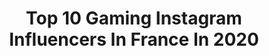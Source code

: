---
title: Top 10 Gaming Instagram Influencers In France In 2020
description: >-
  Find top gaming Instagram influencers in France in 2020. Most popular hashtags: #paris #geek #gaming #fortnite.
platform: Instagram
profiles:
  - username: "frenchcreature_"
    fullname: >-
      Julie. ~90’s Child
    location: "France"
    followers: 28555
    engagement: 922
    commentsToLikes: 0.045775
    id: ck6uhjcbj9glg0j71w5y4jjx5
    verified: false
    hashtags: "#fimocreation, #timburtontattoo, #makeup, #pencildrawing"
  - username: "ayternel"
    fullname: >-
      
    location: "France"
    followers: 12341
    engagement: 2124
    commentsToLikes: 0.029987
    id: ck6tvrp0lnw250j71bybyi74s
    verified: false
    hashtags: "#menswear, #marvel, #fashionweek, #battleroyal"
  - username: "alex_en_vrai"
    fullname: >-
      ɐɹpuɐxǝl∀
    location: "France"
    followers: 142141
    engagement: 515
    commentsToLikes: 0.136004
    id: ck5zj53megyhx0i14n34cwjok
    verified: false
    hashtags: "#marseille, #modelephoto, #velvet, #agentprovocateur"
  - username: "bysankahofficiel"
    fullname: >-
      bySankah
    location: "France"
    followers: 72413
    engagement: 792
    commentsToLikes: 0.134867
    id: ck5zk8vxoj1jy0i14o5x1i96o
    verified: false
    hashtags: "#vacances, #serrechevalier, #winter, #roadtrip"
  - username: "kai2music"
    fullname: >-
      KAI
    location: "France"
    followers: 6593
    engagement: 1156
    commentsToLikes: 0.024821
    id: ck5hgzam35ku00i112uivdxyx
    verified: false
    hashtags: "#dancecover, #shoot, #nimes, #makeupforever"
  - username: "at0mium"
    fullname: >-
      At0mium
    location: "France"
    followers: 9233
    engagement: 974
    commentsToLikes: 0.036623
    id: ck5heioq9t3qx0i11b6di9vzs
    verified: false
    hashtags: "#starwarsjedifallenorder, #xbox, #retrogaming, #twitch"
  - username: "sullypopstar"
    fullname: >-
      Sully
    location: "France"
    followers: 62017
    engagement: 780
    commentsToLikes: 0.006487
    id: ck13bzv73xyl90i19lt5mw3zi
    verified: false
    hashtags: "#coronavirus"
  - username: "xavierdang"
    fullname: >-
      Xavier Dang (AKA mistermv)
    location: "France"
    followers: 73936
    engagement: 868
    commentsToLikes: 0.000742
    id: ck5hej31at5xm0i11ta9npoox
    verified: false
    hashtags: "#sunsetphotography, #synthwaveart, #stone, #mixology"
  - username: "gamer_geek_ps4"
    fullname: >-
      💙🎮🔹️Gamer and Geek🔹️🎮💙
    location: "France"
    followers: 36491
    engagement: 415
    commentsToLikes: 0.013159
    id: ck15plh9uyh3e0i195kshg6b2
    verified: false
    hashtags: "#gamersunite, #lovegaming, #dualshock4, #ps4"
  - username: "teamgotaga"
    fullname: >-
      TeamGotaga 🎭
    location: "France"
    followers: 100192
    engagement: 490
    commentsToLikes: 0.004990
    id: ck15polx6yw0t0i194heogg9e
    verified: false
    hashtags: "#fifa19, #squeezie, #thebest, #shop"
---